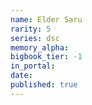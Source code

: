 ```yaml
---
name: Elder Saru
rarity: 5
series: dsc
memory_alpha:
bigbook_tier: -1
in_portal:
date:
published: true
---
```



